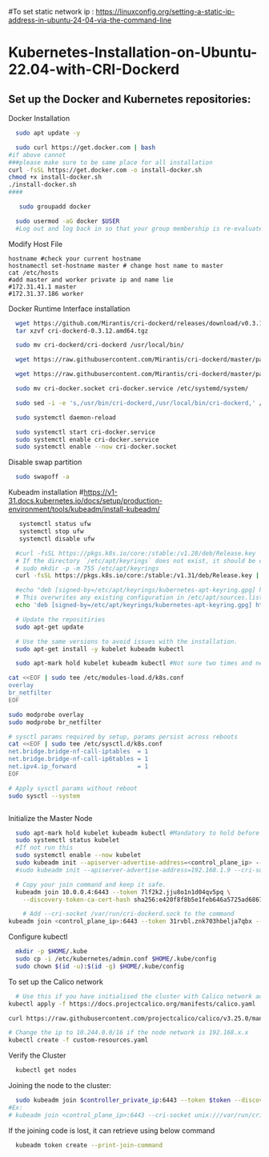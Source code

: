 #To set static network ip : https://linuxconfig.org/setting-a-static-ip-address-in-ubuntu-24-04-via-the-command-line
# Kubernetes-Installation-on-Ubuntu-22.04-with-CRI-Dockerd


## Set up the Docker and Kubernetes repositories:
Docker Installation

```bash
  sudo apt update -y
```
```bash
  sudo curl https://get.docker.com | bash
#if above cannot
###please make sure to be same place for all installation
curl -fsSL https://get.docker.com -o install-docker.sh
chmod +x install-docker.sh
./install-docker.sh
####
```
```bash
   sudo groupadd docker
```
```bash
  sudo usermod -aG docker $USER
  #Log out and log back in so that your group membership is re-evaluated
```
Modify Host File
```
hostname #check your current hostname
hostnamectl set-hostname master # change host name to master
cat /etc/hosts
#add master and worker private ip and name lie
#172.31.41.1 master
#172.31.37.186 worker
```
Docker Runtime Interface installation

```bash
  wget https://github.com/Mirantis/cri-dockerd/releases/download/v0.3.12/cri-dockerd-0.3.12.amd64.tgz
  tar xzvf cri-dockerd-0.3.12.amd64.tgz
```
```bash
  sudo mv cri-dockerd/cri-dockerd /usr/local/bin/
```
```bash
  wget https://raw.githubusercontent.com/Mirantis/cri-dockerd/master/packaging/systemd/cri-docker.service
```
```bash
  wget https://raw.githubusercontent.com/Mirantis/cri-dockerd/master/packaging/systemd/cri-docker.socket
```
```bash
  sudo mv cri-docker.socket cri-docker.service /etc/systemd/system/
```
```bash
  sudo sed -i -e 's,/usr/bin/cri-dockerd,/usr/local/bin/cri-dockerd,' /etc/systemd/system/cri-docker.service
```
```bash
  sudo systemctl daemon-reload
```
```bash
  sudo systemctl start cri-docker.service
  sudo systemctl enable cri-docker.service
  sudo systemctl enable --now cri-docker.socket

```
Disable swap partition 
```bash
  sudo swapoff -a
```
Kubeadm installation
#https://v1-31.docs.kubernetes.io/docs/setup/production-environment/tools/kubeadm/install-kubeadm/
```bash
   systemctl status ufw
   systemctl stop ufw
   systemctl disable ufw
```
```bash
  #curl -fsSL https://pkgs.k8s.io/core:/stable:/v1.28/deb/Release.key | sudo gpg --dearmor -o /etc/apt/keyrings/kubernetes-apt-keyring.gpg
  # If the directory `/etc/apt/keyrings` does not exist, it should be created before the curl command, read the note below.
  # sudo mkdir -p -m 755 /etc/apt/keyrings
  curl -fsSL https://pkgs.k8s.io/core:/stable:/v1.31/deb/Release.key | sudo gpg --dearmor -o /etc/apt/keyrings/kubernetes-apt-keyring.gpg
```
```bash
  #echo "deb [signed-by=/etc/apt/keyrings/kubernetes-apt-keyring.gpg] https://pkgs.k8s.io/core:/stable:/v1.28/deb/ /" | sudo tee /etc/apt/sources.list.d/kubernetes.list
  # This overwrites any existing configuration in /etc/apt/sources.list.d/kubernetes.list
  echo 'deb [signed-by=/etc/apt/keyrings/kubernetes-apt-keyring.gpg] https://pkgs.k8s.io/core:/stable:/v1.31/deb/ /' | sudo tee /etc/apt/sources.list.d/kubernetes.list
```
```bash
  # Update the repositiries
  sudo apt-get update
```
```bash
  # Use the same versions to avoid issues with the installation.
  sudo apt-get install -y kubelet kubeadm kubectl
```
```bash
  sudo apt-mark hold kubelet kubeadm kubectl #Not sure two times and need to test again
```
```bash
cat <<EOF | sudo tee /etc/modules-load.d/k8s.conf
overlay
br_netfilter
EOF

sudo modprobe overlay
sudo modprobe br_netfilter

# sysctl params required by setup, params persist across reboots
cat <<EOF | sudo tee /etc/sysctl.d/k8s.conf
net.bridge.bridge-nf-call-iptables  = 1
net.bridge.bridge-nf-call-ip6tables = 1
net.ipv4.ip_forward                 = 1
EOF

# Apply sysctl params without reboot
sudo sysctl --system



```
Initialize the Master Node
```bash
  sudo apt-mark hold kubelet kubeadm kubectl #Mandatory to hold before initialize
  sudo systemctl status kubelet
  #If not run this
  sudo systemctl enable --now kubelet
  sudo kubeadm init --apiserver-advertise-address=<control_plane_ip> --cri-socket unix:///var/run/cri-dockerd.sock  --pod-network-cidr=192.168.0.0/16
  #sudo kubeadm init --apiserver-advertise-address=192.168.1.9 --cri-socket unix:///var/run/cri-dockerd.sock  --pod-network-cidr=192.168.0.0/16
```
```bash
  # Copy your join command and keep it safe.
  kubeadm join 10.0.0.4:6443 --token 7lf2k2.jju8o1n1d04qv5pq \
	--discovery-token-ca-cert-hash sha256:e420f8f8b5e1feb646a5725ad6867fe519e1862c7494d31acbbb9e95caa75ed1

    # Add --cri-socket /var/run/cri-dockerd.sock to the command
kubeadm join <control_plane_ip>:6443 --token 31rvbl.znk703hbelja7qbx --cri-socket unix:///var/run/cri-dockerd.sock --discovery-token-ca-cert-hash sha256:3dd5f401d1c86be4axxxxxxxxxx61ce965f5xxxxxxxxxxf16cb29a89b96c97dd

```
Configure kubectl
```bash
  mkdir -p $HOME/.kube
  sudo cp -i /etc/kubernetes/admin.conf $HOME/.kube/config
  sudo chown $(id -u):$(id -g) $HOME/.kube/config
```
To set up the Calico network
```bash
  # Use this if you have initialised the cluster with Calico network add on.
kubectl apply -f https://docs.projectcalico.org/manifests/calico.yaml

curl https://raw.githubusercontent.com/projectcalico/calico/v3.25.0/manifests/custom-resources.yaml -O

# Change the ip to 10.244.0.0/16 if the node network is 192.168.x.x
kubectl create -f custom-resources.yaml

```
Verify the Cluster
```bash
  kubectl get nodes
```
Joining the node to the cluster:
```bash
  sudo kubeadm join $controller_private_ip:6443 --token $token --discovery-token-ca-cert-hash $hash
#Ex:
# kubeadm join <control_plane_ip>:6443 --cri-socket unix:///var/run/cri-dockerd.sock --token 31rvbl.znk703hbelja7qbx --discovery-token-ca-cert-hash sha256:3dd5f401d1c86be4axxxxxxxxxx61ce965f5xxxxxxxxxxf16cb29a89b96c97dd

```
If the joining code is lost, it can retrieve using below command
```bash
  kubeadm token create --print-join-command
```
